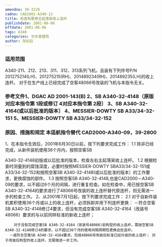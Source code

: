 ```yaml
---
amendno: 39-3229
cadno: CAD2001-A340-13
title: 检查和更换主起落架收上连杆
publishdate: 2001-06-06
effdate: 2001-06-06
tags: A340
categories: 华东管理局
author: 邬纪召
---
```


### 适用范围 
A340-211、212、213、311、312、313系列飞机，且装有下列件号P/N 201275214(LH)、201275215(RH)、201489234(RH)、201489235(LH)的收上连杆。 对于在生产线上已经完成了空客48066号改装的飞机与本指令无关。

### 参考文件1、DGAC AD 2001-143(B) 2、SB A340-32-4148（原版对应本指令第 1段或修订 4对应本指令第 2段〕 3、SB A340-32-4164(或以后批准的版本〕 4、MESSIER-DOWTY SB A33/34-32-151 5、MESSIER-DOWTY SB A33/34-32-152 

### 原因、措施和规定 本适航指令替代 CAD2000-A340-09，39-2800 
1、在本指令生效后，2001年6月30日以前，按下列要求完成工作： 
1.1 除非已经完成，从新件装机使用36个月内，按照空客SB 
  
A340-32-4148初版或以后批准的版本，检查左右主起落架收上连杆。 
1.2
 根据检查时测量到的腐蚀深度，必要时按照MESSIER-DOWTY SBA33/34-32-151或 A33/34-32-152和按照空客SB A340-32-4148(或以后批准的版本〕的工作要求，更换腐蚀的部件。 
1.3
 按照空客SB A340-32-4148,也是CAD2000－A340-09的要求，以不超过6个月的间隔，进行重复检查。如在检查中，用已按空客SB A340-32-4164的要求进行了48066号改装的收上连杆替代原连杆，则无需进一步的检查工作。 2、从2001年7月1日起，按下列要求完成工作： 
2.1
 对于自新件装机累积使用36个月或以上的收上连杆，必须拆卸并用下列连杆更换：       －符合空客SB A340-32-4148修订4要求，但没有完成空客SB A340-32-4164（改装号48066〕要求的与以前同样标准的新收上连杆；

        对于没有完成空客SB A340-32-4164（改装号48066)前构型的收上连杆，需按空客SB A340-32-4148修订4的要求，以不超过36个月的使用间隔周期性更换这些连杆。 
      －或符合空客SB A340-32-4164要求，完成48066号改装后标准已经升级的收上连杆； 对于改装后构型的收上连杆，无需做进一步工作。 
